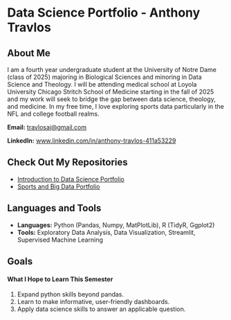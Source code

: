 # Data Science Portfolio - Anthony Travlos

## About Me ##

I am a fourth year undergraduate student at the University of Notre Dame (class of 2025) majoring in Biological Sciences and minoring in Data Science and Theology. I will be attending medical school at Loyola University Chicago Stritch School of Medicine starting in the fall of 2025 and my work will seek to bridge the gap between data science, theology, and medicine. In my free time, I love exploring sports data particularly in the NFL and college football realms.

**Email:** travlosaj@gmail.com

**LinkedIn:** www.linkedin.com/in/anthony-travlos-411a53229

## Check Out My Repositories
- [Introduction to Data Science Portfolio](https://github.com/atravlos/Travlos-Data-Science-Portfolio)
- [Sports and Big Data Portfolio](https://github.com/atravlos/SportsData)


## Languages and Tools ##

- **Languages:** Python (Pandas, Numpy, MatPlotLib), R (TidyR, Ggplot2)
- **Tools:** Exploratory Data Analysis, Data Visualization, Streamlit, Supervised Machine Learning

## Goals ##

#### What I Hope to Learn This Semester

1. Expand python skills beyond pandas.
2. Learn to make informative, user-friendly dashboards.
3. Apply data science skills to answer an applicable question.
